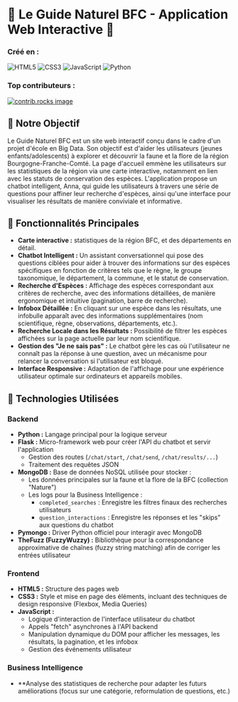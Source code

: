 # 🌳 Le Guide Naturel BFC - Application Web Interactive 🌳


### Créé en :
![HTML5](https://img.shields.io/badge/html5-%23E34F26.svg?style=for-the-badge&logo=html5&logoColor=white)
![CSS3](https://img.shields.io/badge/css3-%231572B6.svg?style=for-the-badge&logo=css3&logoColor=white)
![JavaScript](https://img.shields.io/badge/javascript-%23323330.svg?style=for-the-badge&logo=javascript&logoColor=%23F7DF1E)
![Python](https://img.shields.io/badge/python-3670A0?style=for-the-badge&logo=python&logoColor=ffdd54)

### Top contributeurs :
<a href="https://github.com/maevarmmj/guide_naturel_bfc/graphs/contributors
"><img src="https://contrib.rocks/image?repo=maevarmmj/guide_naturel_bfc" alt="contrib.rocks image" />
</a>



## 🌿 Notre Objectif

Le Guide Naturel BFC est un site web interactif conçu dans le cadre d'un projet d'école en Big Data. Son objectif est d'aider les utilisateurs (jeunes enfants/adolescents) à explorer et découvrir la faune et la flore de la région Bourgogne-Franche-Comté. La page d'accueil emmène les utilisateurs sur les statistiques de la région via une carte interactive, notamment en lien avec les statuts de conservation des espèces. L'application propose un chatbot intelligent, Anna, qui guide les utilisateurs à travers une série de questions pour affiner leur recherche d'espèces, ainsi qu'une interface pour visualiser les résultats de manière conviviale et informative. 


## 🌿 Fonctionnalités Principales

*   **Carte interactive :** statistiques de la région BFC, et des départements en détail.
*   **Chatbot Intelligent :** Un assistant conversationnel qui pose des questions ciblées pour aider à trouver des informations sur des espèces spécifiques en fonction de critères tels que le règne, le groupe taxonomique, le département, la commune, et le statut de conservation.
*   **Recherche d'Espèces :** Affichage des espèces correspondant aux critères de recherche, avec des informations détaillées, de manière ergonomique et intuitive (pagination, barre de recherche).
*   **Infobox Détaillée :** En cliquant sur une espèce dans les résultats, une infobulle apparaît avec des informations supplémentaires (nom scientifique, règne, observations, départements, etc.).
*   **Recherche Locale dans les Résultats :** Possibilité de filtrer les espèces affichées sur la page actuelle par leur nom scientifique.
*   **Gestion des "Je ne sais pas" :** Le chatbot gère les cas où l'utilisateur ne connaît pas la réponse à une question, avec un mécanisme pour relancer la conversation si l'utilisateur est bloqué.
*   **Interface Responsive :** Adaptation de l'affichage pour une expérience utilisateur optimale sur ordinateurs et appareils mobiles.

## 🌿 Technologies Utilisées

### Backend
*   **Python :** Langage principal pour la logique serveur
*   **Flask :** Micro-framework web pour créer l'API du chatbot et servir l'application
    *   Gestion des routes (`/chat/start`, `/chat/send`, `/chat/results/...`)
    *   Traitement des requêtes JSON
*   **MongoDB :** Base de données NoSQL utilisée pour stocker :
    *   Les données principales sur la faune et la flore de la BFC (collection "Nature")
    *   Les logs pour la Business Intelligence :
        *   `completed_searches` : Enregistre les filtres finaux des recherches utilisateurs
        *   `question_interactions` : Enregistre les réponses et les "skips" aux questions du chatbot
*   **Pymongo :** Driver Python officiel pour interagir avec MongoDB
*   **TheFuzz (FuzzyWuzzy) :** Bibliothèque pour la correspondance approximative de chaînes (fuzzy string matching) afin de corriger les entrées utilisateur

### Frontend
*   **HTML5 :** Structure des pages web
*   **CSS3 :** Style et mise en page des éléments, incluant des techniques de design responsive (Flexbox, Media Queries)
*   **JavaScript :**
    *   Logique d'interaction de l'interface utilisateur du chatbot
    *   Appels "fetch" asynchrones à l'API backend
    *   Manipulation dynamique du DOM pour afficher les messages, les résultats, la pagination, et les infobox
    *   Gestion des événements utilisateur

### Business Intelligence 
*   **Analyse des statistiques de recherche pour adapter les futurs améliorations (focus sur une catégorie, reformulation de questions, etc.)
